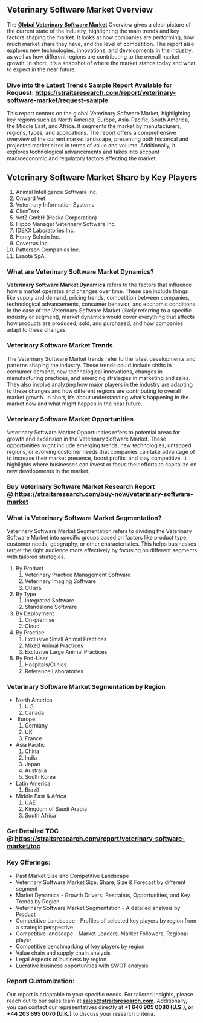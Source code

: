 <h2>Veterinary Software Market Overview</h2>
<p>The <strong><a href=https://straitsresearch.com/report/veterinary-software-market>Global Veterinary Software Market</a></strong> Overview gives a clear picture of the current state of the industry, highlighting the main trends and key factors shaping the market. It looks at how companies are performing, how much market share they have, and the level of competition. The report also explores new technologies, innovations, and developments in the industry, as well as how different regions are contributing to the overall market growth. In short, it's a snapshot of where the market stands today and what to expect in the near future.</p>
<h3><strong>Dive into the Latest Trends Sample Report Available for Request:&nbsp;</strong><strong><a href=https://straitsresearch.com/report/veterinary-software-market/request-sample>https://straitsresearch.com/report/veterinary-software-market/request-sample</a></strong></h3>
<p>This report centers on the global Veterinary Software Market, highlighting key regions such as North America, Europe, Asia-Pacific, South America, the Middle East, and Africa. It segments the market by manufacturers, regions, types, and applications. The report offers a comprehensive overview of the current market landscape, presenting both historical and projected market sizes in terms of value and volume. Additionally, it explores technological advancements and takes into account macroeconomic and regulatory factors affecting the market.</p>
<h2>Veterinary Software Market Share by Key Players</h2>
<p><ol>
<li>Animal Intelligence Software Inc.</li>
<li>Onward Vet</li>
<li>Veterinary Information Systems</li>
<li>ClienTrax</li>
<li>VetZ GmbH (Heska Corporation)</li>
<li>Hippo Manager Veterinary Software Inc.</li>
<li>IDEXX Laboratories Inc.</li>
<li>Henry Schein Inc.</li>
<li>Covetrus Inc.</li>
<li>Patterson Companies Inc.</li>
<li>Esaote SpA.</li>
</ol></p>
<h3>What are Veterinary Software Market Dynamics?</h3>
<p><strong>Veterinary Software Market Dynamics</strong> refers to the factors that influence how a market operates and changes over time. These can include things like supply and demand, pricing trends, competition between companies, technological advancements, consumer behavior, and economic conditions. In the case of the Veterinary Software Market (likely referring to a specific industry or segment), market dynamics would cover everything that affects how products are produced, sold, and purchased, and how companies adapt to these changes.</p>
<h3>Veterinary Software Market Trends</h3>
<p>The Veterinary Software Market trends refer to the latest developments and patterns shaping the industry. These trends could include shifts in consumer demand, new technological innovations, changes in manufacturing practices, and emerging strategies in marketing and sales. They also involve analyzing how major players in the industry are adapting to these changes and how different regions are contributing to overall market growth. In short, it&rsquo;s about understanding what&rsquo;s happening in the market now and what might happen in the near future.</p>
<h3>Veterinary Software Market Opportunities</h3>
<p>Veterinary Software Market Opportunities refers to potential areas for growth and expansion in the Veterinary Software Market. These opportunities might include emerging trends, new technologies, untapped regions, or evolving customer needs that companies can take advantage of to increase their market presence, boost profits, and stay competitive. It highlights where businesses can invest or focus their efforts to capitalize on new developments in the market.</p>
<h3><strong>Buy Veterinary Software Market Research Report @&nbsp;</strong><strong><a href=https://straitsresearch.com/buy-now/veterinary-software-market>https://straitsresearch.com/buy-now/veterinary-software-market</a></strong></h3>
<h3>What is Veterinary Software Market Segmentation?</h3>
<p>Veterinary Software Market Segmentation refers to dividing the Veterinary Software Market into specific groups based on factors like product type, customer needs, geography, or other characteristics. This helps businesses target the right audience more effectively by focusing on different segments with tailored strategies.</p>
<p><ol>
<li>By Product
<ol>
<li>Veterinary Practice Management Software</li>
<li>Veterinary Imaging Software</li>
<li>Others</li>
</ol>
</li>
<li>By Type
<ol>
<li>Integrated Software</li>
<li>Standalone Software</li>
</ol>
</li>
<li>By Deployment
<ol>
<li>On-premise</li>
<li>Cloud</li>
</ol>
</li>
<li>By Practice
<ol>
<li>Exclusive Small Animal Practices</li>
<li>Mixed Animal Practices</li>
<li>Exclusive Large Animal Practices</li>
</ol>
</li>
<li>By End-User
<ol>
<li>Hospitals/Clinics</li>
<li>Reference Laboratories</li>
</ol>
</li>
</ol></p>
<h3>Veterinary Software Market Segmentation by Region</h3>
<ul>
<li>North America
<ol>
<li>U.S.</li>
<li>Canada</li>
</ol>
</li>
<li>&nbsp;Europe
<ol>
<li>Germany</li>
<li>UK</li>
<li>France</li>
</ol>
</li>
<li>Asia Pacific
<ol>
<li>China</li>
<li>India</li>
<li>Japan</li>
<li>Australia</li>
<li>South Korea</li>
</ol>
</li>
<li>Latin America
<ol>
<li>Brazil</li>
</ol>
</li>
<li>Middle East &amp; Africa
<ol>
<li>UAE</li>
<li>Kingdom of Saudi Arabia</li>
<li>South Africa</li>
</ol>
</li>
</ul>
<h3>Get Detailed TOC @&nbsp;<a href=https://straitsresearch.com/report/veterinary-software-market/toc>https://straitsresearch.com/report/veterinary-software-market/toc</a></h3>
<h3>Key Offerings:</h3>
<ul>
<li>Past Market Size and Competitive Landscape</li>
<li>Veterinary Software Market Size, Share, Size &amp; Forecast by different segment</li>
<li>Market Dynamics - Growth Drivers, Restraints, Opportunities, and Key Trends by Region</li>
<li>Veterinary Software Market Segmentation - A detailed analysis by Product</li>
<li>Competitive Landscape - Profiles of selected key players by region from a strategic perspective</li>
<li>Competitive landscape - Market Leaders, Market Followers, Regional player</li>
<li>Competitive benchmarking of key players by region</li>
<li>Value chain and supply chain analysis</li>
<li>Legal Aspects of business by region</li>
<li>Lucrative business opportunities with SWOT analysis</li>
</ul>
<h3>Report Customization:</h3>
<p>Our report is adaptable to your specific needs. For tailored insights, please reach out to our sales team at <strong><a href=mailto:sales@straitsresearch.com>sales@straitsresearch.com</a></strong>. Additionally, you can contact our representatives directly at <strong>+1 646 905 0080 (U.S.), or +44 203 695 0070 (U.K.)</strong> to discuss your research criteria.</p>
